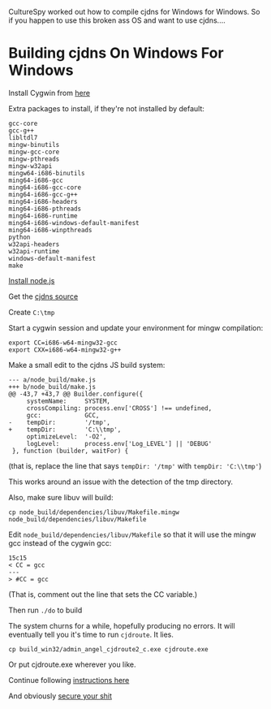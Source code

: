 CultureSpy worked out how to compile cjdns for Windows for Windows. So if you happen to use this broken ass OS and want to use cjdns....

# Building cjdns On Windows For Windows


Install Cygwin from [here](https://cygwin.com/install.html)

Extra packages to install, if they're not installed by default:

```
gcc-core
gcc-g++
libltdl7
mingw-binutils
mingw-gcc-core
mingw-pthreads
mingw-w32api
mingw64-i686-binutils
ming64-i686-gcc
ming64-i686-gcc-core
ming64-i686-gcc-g++
ming64-i686-headers
ming64-i686-pthreads
ming64-i686-runtime
ming64-i686-windows-default-manifest
ming64-i686-winpthreads
python
w32api-headers
w32api-runtime
windows-default-manifest
make
```

[Install node.js](https://nodejs.org/download/)


Get the [cjdns source](https://github.com/cjdelisle/cjdns)


Create `C:\tmp`

Start a cygwin session and update your environment for mingw compilation:

```
export CC=i686-w64-mingw32-gcc
export CXX=i686-w64-mingw32-g++
```

Make a small edit to the cjdns JS build system:

```
--- a/node_build/make.js
+++ b/node_build/make.js
@@ -43,7 +43,7 @@ Builder.configure({
     systemName:     SYSTEM,
     crossCompiling: process.env['CROSS'] !== undefined,
     gcc:            GCC,
-    tempDir:        '/tmp',
+    tempDir:        'C:\\tmp',
     optimizeLevel:  '-O2',
     logLevel:       process.env['Log_LEVEL'] || 'DEBUG'
 }, function (builder, waitFor) {
```
(that is, replace the line that says `tempDir: '/tmp'` with `tempDir: 'C:\\tmp'`)

This works around an issue with the detection of the tmp directory.

Also, make sure libuv will build:

`cp node_build/dependencies/libuv/Makefile.mingw node_build/dependencies/libuv/Makefile`

Edit `node_build/dependencies/libuv/Makefile` so that it will use the mingw gcc instead of the cygwin gcc:

```
15c15
< CC = gcc
---
> #CC = gcc
```

(That is, comment out the line that sets the CC variable.)

Then run `./do` to build

The system churns for a while, hopefully producing no errors. It will eventually tell you it's time to run `cjdroute`. It lies.

`cp build_win32/admin_angel_cjdroute2_c.exe cjdroute.exe`

Or put cjdroute.exe wherever you like.

Continue following [instructions here](windows.md#run-time-dependencies)

And obviously [secure your shit](../config/windows-firewall.md)
